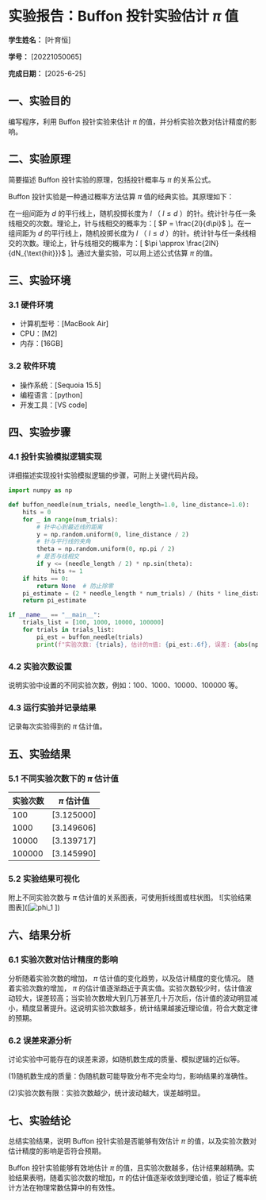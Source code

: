 
# 实验报告：Buffon 投针实验估计 $\pi$ 值

**学生姓名：** [叶育恒] 

**学号：** [20221050065] 

**完成日期：** [2025-6-25]

## 一、实验目的
编写程序，利用 Buffon 投针实验来估计 $\pi$ 的值，并分析实验次数对估计精度的影响。

## 二、实验原理
简要描述 Buffon 投针实验的原理，包括投针概率与 $\pi$ 的关系公式。

Buffon 投针实验是一种通过概率方法估算 $\pi$ 值的经典实验。其原理如下：

在一组间距为 $d$ 的平行线上，随机投掷长度为 $l$ （ $l \leq d$ ）的针。统计针与任一条线相交的次数。理论上，针与线相交的概率为：[ $P = \frac{2l}{d\pi}$ ]。在一组间距为 $d$ 的平行线上，随机投掷长度为 $l$ （ $l \leq d$ ）的针。统计针与任一条线相交的次数。理论上，针与线相交的概率为：[ $\pi \approx \frac{2lN}{dN_{\text{hit}}}$ ]。通过大量实验，可以用上述公式估算 $\pi$ 的值。

## 三、实验环境
### 3.1 硬件环境
- 计算机型号：[MacBook Air]
- CPU：[M2]
- 内存：[16GB]

### 3.2 软件环境
- 操作系统：[Sequoia 15.5]
- 编程语言：[python]
- 开发工具：[VS code]

## 四、实验步骤
### 4.1 投针实验模拟逻辑实现
详细描述实现投针实验模拟逻辑的步骤，可附上关键代码片段。
```python
import numpy as np

def buffon_needle(num_trials, needle_length=1.0, line_distance=1.0):
    hits = 0
    for _ in range(num_trials):
        # 针中心到最近线的距离
        y = np.random.uniform(0, line_distance / 2)
        # 针与平行线的夹角
        theta = np.random.uniform(0, np.pi / 2)
        # 是否与线相交
        if y <= (needle_length / 2) * np.sin(theta):
            hits += 1
    if hits == 0:
        return None  # 防止除零
    pi_estimate = (2 * needle_length * num_trials) / (hits * line_distance)
    return pi_estimate

if __name__ == "__main__":
    trials_list = [100, 1000, 10000, 100000]
    for trials in trials_list:
        pi_est = buffon_needle(trials)
        print(f"实验次数: {trials}, 估计的π值: {pi_est:.6f}, 误差: {abs(np.pi - pi_est):.6f}")
```

### 4.2 实验次数设置
说明实验中设置的不同实验次数，例如：100、1000、10000、100000 等。

### 4.3 运行实验并记录结果
记录每次实验得到的 $\pi$ 估计值。

## 五、实验结果
### 5.1 不同实验次数下的 $\pi$ 估计值
| 实验次数 | $\pi$ 估计值 |
|----------|---------------|
| 100      | [3.125000]  |
| 1000     | [3.149606]  |
| 10000    | [3.139717]  |
| 100000   | [3.145990]  |

### 5.2 实验结果可视化
附上不同实验次数与 $\pi$ 估计值的关系图表，可使用折线图或柱状图。
![实验结果图表]([![phi_1](https://github.com/user-attachments/assets/c82c6af6-24f5-43ce-a3f5-85830ec68ef3)
])



## 六、结果分析
### 6.1 实验次数对估计精度的影响
分析随着实验次数的增加， $\pi$ 估计值的变化趋势，以及估计精度的变化情况。
随着实验次数的增加， $\pi$ 的估计值逐渐趋近于真实值。实验次数较少时，估计值波动较大，误差较高；当实验次数增大到几万甚至几十万次后，估计值的波动明显减小，精度显著提升。这说明实验次数越多，统计结果越接近理论值，符合大数定律的预期。


### 6.2 误差来源分析
讨论实验中可能存在的误差来源，如随机数生成的质量、模拟逻辑的近似等。

(1)随机数生成的质量：伪随机数可能导致分布不完全均匀，影响结果的准确性。

(2)实验次数有限：实验次数越少，统计波动越大，误差越明显。

## 七、实验结论
总结实验结果，说明 Buffon 投针实验是否能够有效估计 $\pi$ 的值，以及实验次数对估计精度的影响是否符合预期。

Buffon 投针实验能够有效地估计 $\pi$ 的值，且实验次数越多，估计结果越精确。实验结果表明，随着实验次数的增加，$\pi$ 的估计值逐渐收敛到理论值，验证了概率统计方法在物理常数估算中的有效性。



        
